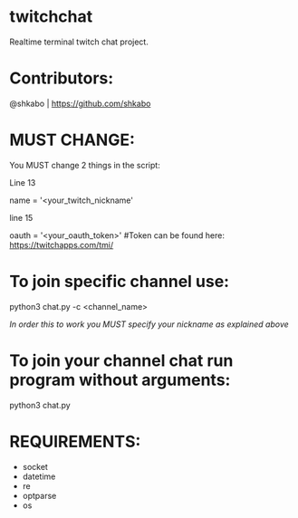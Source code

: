 # twitchchat
Realtime terminal twitch chat project.

# Contributors:
@shkabo | https://github.com/shkabo

# MUST CHANGE:
You MUST change 2 things in the script:

Line 13

name = '<your_twitch_nickname'

line 15

oauth = '<your_oauth_token>' #Token can be found here: https://twitchapps.com/tmi/

# To join specific channel use:
python3 chat.py -c <channel_name>

*In order this to work you MUST specify your nickname as explained above*
# To join your channel chat run program without arguments:
python3 chat.py

# REQUIREMENTS:
- socket
- datetime
- re
- optparse
- os
